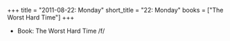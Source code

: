 +++
title = "2011-08-22: Monday"
short_title = "22: Monday"
books = ["The Worst Hard Time"]
+++


* Book: The Worst Hard Time /f/
